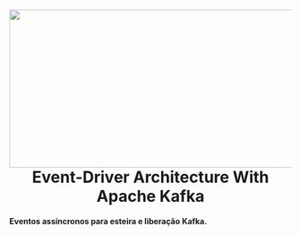 <h1 align="center">
<img src="https://www.seekpng.com/png/full/70-704617_white-on-transparent-kafka-logo-svg.png" width="615" height="282">
<b> Event-Driver Architecture With Apache Kafka
</h1>

Eventos assíncronos para esteira e liberação Kafka.
